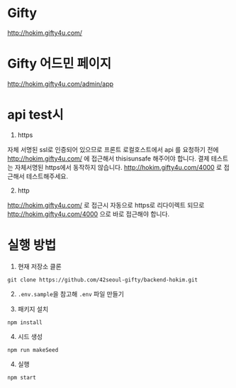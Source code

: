 # Gifty
http://hokim.gifty4u.com/

# Gifty 어드민 페이지
http://hokim.gifty4u.com/admin/app

# api test시
1. https

 자체 서명된 ssl로 인증되어 있으므로 프론트 로컬호스트에서 api 를 요청하기 전에 http://hokim.gifty4u.com/ 에 접근해서 thisisunsafe 해주어야 합니다.
 결제 테스트는 자체서명된 https에서 동작하지 않습니다. http://hokim.gifty4u.com/4000 로 접근해서 테스트해주세요. 

2. http

  http://hokim.gifty4u.com/ 로 접근시 자동으로 https로 리다이렉트 되므로 http://hokim.gifty4u.com/4000 으로 바로 접근해야 합니다.


# 실행 방법
1. 현재 저장소 클론
```
git clone https://github.com/42seoul-gifty/backend-hokim.git
```

2. `.env.sample`을 참고해 `.env` 파일 만들기

3. 패키지 설치
```
npm install
```

4. 시드 생성
```
npm run makeSeed
```

4. 실행
```
npm start
```


